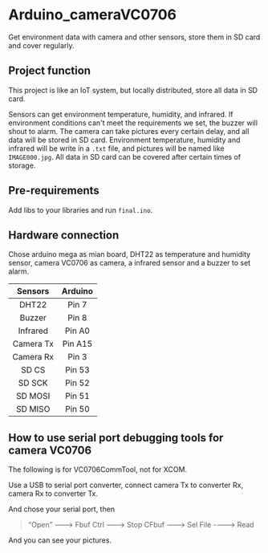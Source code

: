 # Arduino_cameraVC0706
Get environment data with camera and other sensors, store them in SD card and cover regularly.
## Project function
This project is like an IoT system, but locally distributed, store all data in SD card.

Sensors can get environment temperature, humidity, and infrared. If environment conditions can't meet the requirements we set, the buzzer will shout to alarm. The camera can take pictures every certain delay, and all data will be stored in SD card. Environment temperature, humidity and infrared will be write in a `.txt` file, and pictures will be named like `IMAGE000.jpg`. All data in SD card can be covered after certain times of storage.
## Pre-requirements
Add libs to your libraries and run `final.ino`.
## Hardware connection
Chose arduino mega as mian board, DHT22 as temperature and humidity sensor, camera VC0706 as camera, a infrared sensor and a buzzer to set alarm.

| Sensors   | Arduino  |
| :-----:   | :-----:  |
|  DHT22    |  Pin 7   |
|  Buzzer   |  Pin 8   |
| Infrared  |  Pin A0  |
| Camera Tx |  Pin A15 |
| Camera Rx |  Pin 3   |
|   SD CS   |  Pin 53  |
|   SD SCK  |  Pin 52  |
|  SD MOSI  |  Pin 51  |
|  SD MISO  |  Pin 50  |
## How to use serial port debugging tools for camera VC0706
The following is for VC0706CommTool, not for XCOM.

Use a USB to serial port converter, connect camera Tx to converter Rx, camera Rx to converter Tx.

And chose your serial port, then

> “Open” ---> Fbuf Ctrl ---> Stop CFbuf ---> Sel File ----> Read

And you can see your pictures.

